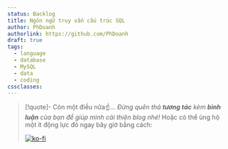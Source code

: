 ```yaml
---
status: Backlog
title: Ngôn ngữ truy vấn cấu trúc SQL
author: PhDoanh
authorlink: https://github.com/PhDoanh
draft: true
tags:
  - language
  - database
  - MySQL
  - data
  - coding
cssclasses:
---
```



> [!quote]- Còn một điều nữa☝️...
> *Đừng quên thả **tương tác** kèm **bình luận** của bạn để giúp mình cải thiện blog nhé!* Hoặc có thể ủng hộ một ít động lực đó ngay bây giờ bằng cách:
> 
> [![ko-fi](https://ko-fi.com/img/githubbutton_sm.svg)](https://ko-fi.com/M4M111S8CI)